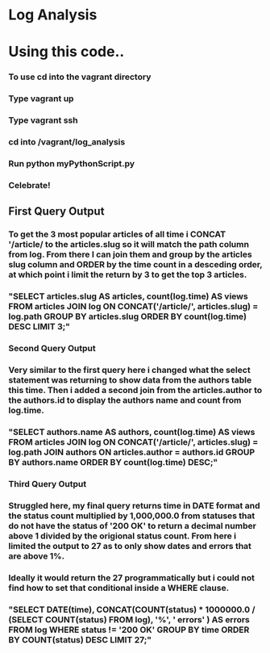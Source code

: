 Log Analysis
=============

# Using this code..
### To use cd into the vagrant directory
### Type vagrant up
### Type vagrant ssh
### cd into /vagrant/log_analysis
### Run python myPythonScript.py
### Celebrate!


## First Query Output
### To get the 3 most popular articles of all time i CONCAT '/article/ to the articles.slug so it will match the path column from log. From there I can join them and group by the articles slug column and ORDER by the time count in a desceding order, at which point i limit the return by 3 to get the top 3 articles.
### "SELECT articles.slug AS articles, count(log.time) AS views FROM articles JOIN log ON CONCAT('/article/', articles.slug) = log.path GROUP BY articles.slug ORDER BY count(log.time) DESC LIMIT 3;"

### Second Query Output
### Very similar to the first query here i changed what the select statement was returning to show data from the authors table this time. Then i added a second join from the articles.author to the authors.id to display the authors name and count from log.time.
### "SELECT authors.name AS authors, count(log.time) AS views FROM articles JOIN log ON CONCAT('/article/', articles.slug) = log.path JOIN authors ON articles.author = authors.id GROUP BY authors.name ORDER BY count(log.time) DESC;"

### Third Query Output
### Struggled here, my final query returns time in DATE format and the status count multiplied by 1,000,000.0 from statuses that do not have the status of '200 OK' to return a decimal number above 1 divided by the origional status count. From here i limited the output to 27 as to only show dates and errors that are above 1%.

### Ideally it would return the 27 programmatically but i could not find how to set that conditional inside a WHERE clause.

### "SELECT DATE(time), CONCAT(COUNT(status) * 1000000.0 / (SELECT COUNT(status) FROM log), '%', ' errors' ) AS errors FROM log WHERE status != '200 OK' GROUP BY time ORDER BY COUNT(status) DESC LIMIT 27;"
